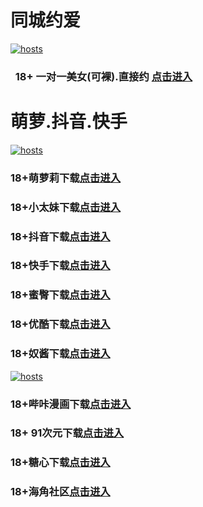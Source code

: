 # 同城约爱
[](#聊天)
[![hosts](https://av8600.github.io/image/ha1.jpg)](#22-如何修改hosts)
###    18+ 一对一美女(可裸).直接约 [点击进入](https://jy1024-1317033022.cos.accelerate.myqcloud.com/location.html?t=001gz_298)
# 萌萝.抖音.快手
[](#聊天)
[![hosts](https://av8600.github.io/image/ha2.jpg)](#22-如何修改hosts)
### 18+萌萝莉下载[点击进入](https://xh06n155zzki.top/?channel_code=MIM07BG)
### 18+小太妹下载[点击进入](https://gu6qqf4fxki2.top/?channel_code=MIM03BG)
### 18+抖音下载[点击进入](https://02sk2j2sylq6.top/?channel_code=MIM05BG1)
### 18+快手下载[点击进入](https://b4sksmv1xa75.top/?channel_code=MIM04BG1)
### 18+蜜臀下载[点击进入](https://hjpk5ku10qjp.top/?channel_code=MIM18BGG)
### 18+优酷下载[点击进入](https://q4yq1zsnny63.top/?channel_code=MIM13BG)
### 18+奴酱下载[点击进入](https://l8lttmgssmmp.top/?channel_code=MIM17BG2)
[](#聊天)
[![hosts](https://av8600.github.io/image/ha3.jpg)](#22-如何修改hosts)
### 18+哔咔漫画下载[点击进入](https://bk9xvpbg.com?ch=oebg21bk)
### 18+ 91次元下载[点击进入](https://91nyw78a.com/?ch=oebg21cy)
### 18+糖心下载[点击进入](https://txzvxya5.com/?_c=oebg31tx)
### 18+海角社区[点击进入](https://d.hj17fe.com/?channel=ykhjqq1)


